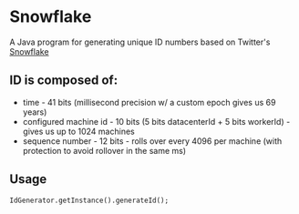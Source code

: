 # Snowflake

A Java program for generating unique ID numbers based on Twitter's [Snowflake](https://github.com/twitter/snowflake)

## ID is composed of:
* time - 41 bits (millisecond precision w/ a custom epoch gives us 69 years)
* configured machine id - 10 bits (5 bits datacenterId + 5 bits workerId) - gives us up to 1024 machines
* sequence number - 12 bits - rolls over every 4096 per machine (with protection to avoid rollover in the same ms)
## Usage
    IdGenerator.getInstance().generateId();